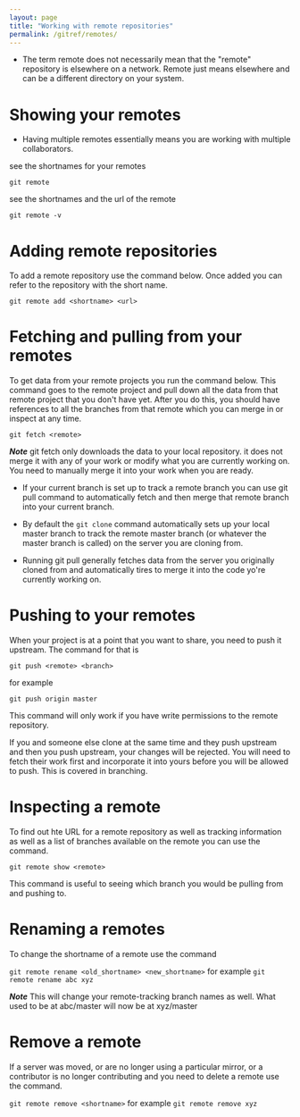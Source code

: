 ```yaml
---
layout: page
title: "Working with remote repositories"
permalink: /gitref/remotes/
---
```


[comment]: <> (TODO: REV MARKER)

[comment]: <> (TODO: Go over this section and see if you can organize it more as a workflow than just a list of commands)

* The term remote does not necessarily mean that the "remote" repository is elsewhere on a network.  Remote just means elsewhere and can be a different directory on your system.

# Showing your remotes

* Having multiple remotes essentially means you are working with multiple collaborators.

see the shortnames for your remotes

`git remote`

see the shortnames and the url of the remote

`git remote -v`

[comment]: <> (TODO: Explain the fetch and push you see int his display)

# Adding remote repositories

To add a remote repository use the command below.  Once added you can refer to the repository with the short name.

`git remote add <shortname> <url>`

# Fetching and pulling from your remotes

To get data from your remote projects you run the command below.  This command goes to the remote project and pull down all the data from that remote project that you don't have yet.  After you do this, you should have references to all the branches from that remote which you can merge in or inspect at any time.

`git fetch <remote>`

***Note*** git fetch only downloads the data to your local repository.  it does not merge it with any of your work or modify what you are currently working on.  You need to manually merge it into your work when you are ready.

* If your current branch is set up to track a remote branch you can use git pull command to automatically fetch and then merge that remote branch into your current branch.

[comment]: <> (TODO: Make a definitions entry for tracking and maybe write a bit about the workflow of this.)

* By default the `git clone` command automatically sets up your local master branch to track the remote master branch (or whatever the master branch is called) on the server you are cloning from.  

* Running git pull generally fetches data from the server you originally cloned from and automatically tires to merge it into the code yo're currently working on.

# Pushing to your remotes

When your project is at a point that you want to share, you need to push it upstream.  The command for that is

[comment]: <> (TODO: Make a definitions entry for upstream and downstream)

`git push <remote> <branch>` 

for example

`git push origin master`

This command will only work if you have write permissions to the remote repository.

If you and someone else clone at the same time and they push upstream and then you push upstream, your changes will be rejected.  You will need to fetch their work first and incorporate it into yours before you will be allowed to push.  This is covered in branching.

[comment]: <> (TODO: Need to add a link above for branching.)

# Inspecting a remote

To find out hte URL for a remote repository as well as tracking information as well as a list of branches available on the remote you can use the command.

`git remote show <remote>`

This command is useful to seeing which branch you would be pulling from and pushing to.

# Renaming a remotes

To change the shortname of a remote use the command

`git remote rename <old_shortname> <new_shortname>` for example `git remote rename abc xyz`

***Note*** This will change your remote-tracking branch names as well.  What used to be at abc/master will now be at xyz/master

[comment]: <> (TODO: Need to do a bit of experimenting to see where/if the above info is useful)

# Remove a remote

If a server was moved, or are no longer using a particular mirror, or a contributor is no longer contributing and you need to delete a remote use the command.

`git remote remove <shortname>` for example `git remote remove xyz`
